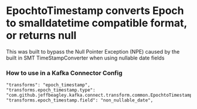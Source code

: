 # EpochtoTimestamp converts Epoch to smalldatetime compatible format, or returns null
This was built to bypass the Null Pointer Exception (NPE) caused by the built in SMT TimeStampConverter when using nullable date fields

### How to use in a Kafka Connector Config
```
"transforms": "epoch_timestamp",
"transforms.epoch_timestamp.type": "com.github.jeffbeagley.kafka.connect.transform.common.EpochtoTimestamp$Value",
"transforms.epoch_timestamp.field": "non_nullable_date",
```
